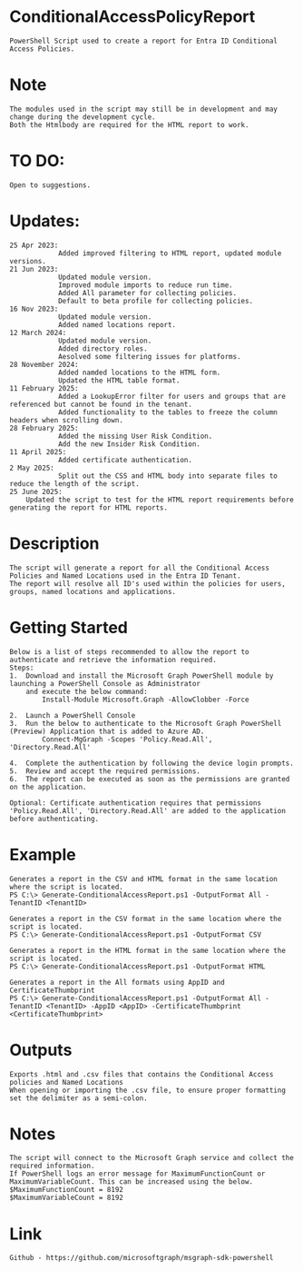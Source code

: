# ConditionalAccessPolicyReport
    PowerShell Script used to create a report for Entra ID Conditional Access Policies.

# Note
    The modules used in the script may still be in development and may change during the development cycle.
    Both the Htmlbody are required for the HTML report to work. 

# TO DO:
    Open to suggestions.

# Updates:
	25 Apr 2023: 
                Added improved filtering to HTML report, updated module versions.
	21 Jun 2023: 
                Updated module version.
                Improved module imports to reduce run time. 
                Added All parameter for collecting policies. 
                Default to beta profile for collecting policies. 
	16 Nov 2023: 
                Updated module version.
                Added named locations report.
	12 March 2024: 
                Updated module version.
                Added directory roles.
                Aesolved some filtering issues for platforms.
	28 November 2024: 
                Added namded locations to the HTML form.
                Updated the HTML table format.
    11 February 2025:
                Added a LookupError filter for users and groups that are referenced but cannot be found in the tenant.
                Added functionality to the tables to freeze the column headers when scrolling down.
    28 February 2025:
                Added the missing User Risk Condition.
                Add the new Insider Risk Condition.
    11 April 2025:
                Added certificate authentication.
    2 May 2025: 
                Split out the CSS and HTML body into separate files to reduce the length of the script.
	25 June 2025:
		Updated the script to test for the HTML report requirements before generating the report for HTML reports.

# Description
    The script will generate a report for all the Conditional Access Policies and Named Locations used in the Entra ID Tenant.
    The report will resolve all ID's used within the policies for users, groups, named locations and applications.
    
# Getting Started
    Below is a list of steps recommended to allow the report to authenticate and retrieve the information required.
    Steps:
    1.  Download and install the Microsoft Graph PowerShell module by launching a PowerShell Console as Administrator 
        and execute the below command:        
            Install-Module Microsoft.Graph -AllowClobber -Force
            
    2.  Launch a PowerShell Console
    3.  Run the below to authenticate to the Microsoft Graph PowerShell (Preview) Application that is added to Azure AD.
            Connect-MgGraph -Scopes 'Policy.Read.All', 'Directory.Read.All'
            
    4.  Complete the authentication by following the device login prompts.
    5.  Review and accept the required permissions.
    6.  The report can be executed as soon as the permissions are granted on the application.
    
    Optional: Certificate authentication requires that permissions 'Policy.Read.All', 'Directory.Read.All' are added to the application before authenticating. 
    
# Example
    Generates a report in the CSV and HTML format in the same location where the script is located.
    PS C:\> Generate-ConditionalAccessReport.ps1 -OutputFormat All -TenantID <TenantID>

    Generates a report in the CSV format in the same location where the script is located.
    PS C:\> Generate-ConditionalAccessReport.ps1 -OutputFormat CSV

    Generates a report in the HTML format in the same location where the script is located.
    PS C:\> Generate-ConditionalAccessReport.ps1 -OutputFormat HTML
    
    Generates a report in the All formats using AppID and CertificateThumbprint
    PS C:\> Generate-ConditionalAccessReport.ps1 -OutputFormat All -TenantID <TenantID> -AppID <AppID> -CertificateThumbprint <CertificateThumbprint>

# Outputs
    Exports .html and .csv files that contains the Conditional Access policies and Named Locations
    When opening or importing the .csv file, to ensure proper formatting set the delimiter as a semi-colon.
    
    
# Notes
    The script will connect to the Microsoft Graph service and collect the required information.     
    If PowerShell logs an error message for MaximumFunctionCount or MaximumVariableCount. This can be increased using the below.    
    $MaximumFunctionCount = 8192 
    $MaximumVariableCount = 8192
    
# Link
    Github - https://github.com/microsoftgraph/msgraph-sdk-powershell
